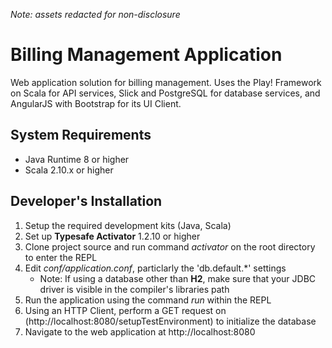 *Note: assets redacted for non-disclosure*

Billing Management Application
========================================

Web application solution for billing management. Uses the Play! Framework on Scala for API services, Slick and PostgreSQL for database services, and AngularJS with Bootstrap for its UI Client.

## System Requirements

- Java Runtime 8 or higher
- Scala 2.10.x or higher

## Developer's Installation

1. Setup the required development kits (Java, Scala)
2. Set up  **Typesafe Activator** 1.2.10 or higher
3. Clone project source and run command *activator* on the root directory to enter the REPL
4. Edit *conf/application.conf*, particlarly the 'db.default.*' settings
	- Note: If using a database other than **H2**, make sure that your JDBC driver is visible in the compiler's libraries path
5. Run the application using the command *run* within the REPL
6. Using an HTTP Client, perform a GET request on (http://localhost:8080/setupTestEnvironment) to initialize the database
7. Navigate to the web application at http://localhost:8080


